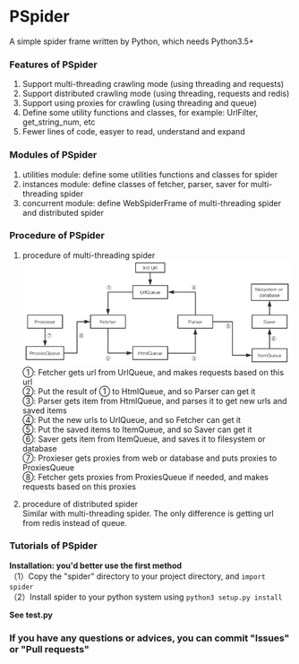 # PSpider

A simple spider frame written by Python, which needs Python3.5+

### Features of PSpider
1. Support multi-threading crawling mode (using threading and requests)
2. Support distributed crawling mode (using threading, requests and redis)
3. Support using proxies for crawling (using threading and queue)
4. Define some utility functions and classes, for example: UrlFilter, get_string_num, etc
5. Fewer lines of code, easyer to read, understand and expand

### Modules of PSpider
1. utilities module: define some utilities functions and classes for spider
2. instances module: define classes of fetcher, parser, saver for multi-threading spider
3. concurrent module: define WebSpiderFrame of multi-threading spider and distributed spider

### Procedure of PSpider
1. procedure of multi-threading spider  
![](procedure.png)  
①: Fetcher gets url from UrlQueue, and makes requests based on this url  
②: Put the result of ① to HtmlQueue, and so Parser can get it  
③: Parser gets item from HtmlQueue, and parses it to get new urls and saved items  
④: Put the new urls to UrlQueue, and so Fetcher can get it  
⑤: Put the saved items to ItemQueue, and so Saver can get it  
⑥: Saver gets item from ItemQueue, and saves it to filesystem or database  
⑦: Proxieser gets proxies from web or database and puts proxies to ProxiesQueue  
⑧: Fetcher gets proxies from ProxiesQueue if needed, and makes requests based on this proxies  

2. procedure of distributed spider  
Similar with multi-threading spider. The only difference is getting url from redis instead of queue.  

### Tutorials of PSpider
**Installation: you'd better use the first method**  
（1）Copy the "spider" directory to your project directory, and `import spider`  
（2）Install spider to your python system using `python3 setup.py install`  

**See test.py**  

### If you have any questions or advices, you can commit "Issues" or "Pull requests"
